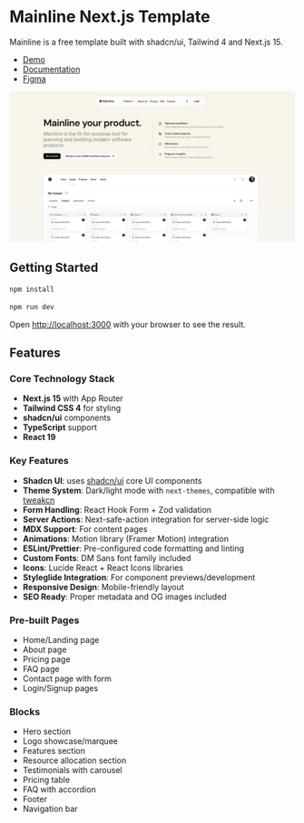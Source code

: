 # Mainline Next.js Template

Mainline is a free template built with shadcn/ui, Tailwind 4 and Next.js 15.

- [Demo](https://mainline-nextjs-template.vercel.app/)
- [Documentation](https://docs.shadcnblocks.com/templates/getting-started)
- [Figma](https://www.figma.com/design/cFCLMj7DFv0sK7EVsqKeTa/Mainline?node-id=23250-13201&t=I1nAdchDpknii5Bd-1)

![Mainline NextJS Template screenshot](./public/og-image.jpg)

## Getting Started

```bash
npm install
```

```bash
npm run dev
```

Open [http://localhost:3000](http://localhost:3000) with your browser to see the result.

## Features

### Core Technology Stack

- **Next.js 15** with App Router
- **Tailwind CSS 4** for styling
- **shadcn/ui** components
- **TypeScript** support
- **React 19**

### Key Features

- **Shadcn UI**: uses [shadcn/ui](https://ui.shadcn.com/) core UI components
- **Theme System**: Dark/light mode with `next-themes`, compatible with [tweakcn](https://tweakcn.com)
- **Form Handling**: React Hook Form + Zod validation
- **Server Actions**: Next-safe-action integration for server-side logic
- **MDX Support**: For content pages
- **Animations**: Motion library (Framer Motion) integration
- **ESLint/Prettier**: Pre-configured code formatting and linting
- **Custom Fonts**: DM Sans font family included
- **Icons**: Lucide React + React Icons libraries
- **Styleglide Integration**: For component previews/development
- **Responsive Design**: Mobile-friendly layout
- **SEO Ready**: Proper metadata and OG images included

### Pre-built Pages

- Home/Landing page
- About page
- Pricing page
- FAQ page
- Contact page with form
- Login/Signup pages

### Blocks

- Hero section
- Logo showcase/marquee
- Features section
- Resource allocation section
- Testimonials with carousel
- Pricing table
- FAQ with accordion
- Footer
- Navigation bar
